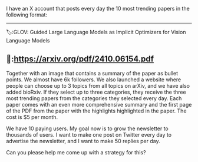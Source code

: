 I have an X account that posts every day the 10 most trending papers in the following format:

---
🏷️:GLOV: Guided Large Language Models as Implicit Optimizers for Vision Language Models

🔗:https://arxiv.org/pdf/2410.06154.pdf
---

Together with an image that contains a summary of the paper as bullet points. We almost have 6k followers. We also launched a website where people can choose up to 3 topics from all topics on arXiv, and we have also added bioRxiv. If they select up to three categories, they receive the three most trending papers from the categories they selected every day. Each paper comes with an even more comprehensive summary and the first page of the PDF from the paper with the highlights highlighted in the paper. The cost is $5 per month.

We have 10 paying users. My goal now is to grow the newsletter to thousands of users. I want to make one post on Twitter every day to advertise the newsletter, and I want to make 50 replies per day.

Can you please help me come up with a strategy for this?